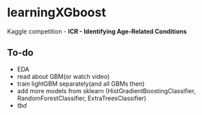 # learningXGboost
Kaggle competition - **ICR - Identifying Age-Related Conditions**

## To-do
* EDA
* read about GBM(or watch video)
* train lightGBM separately(and all GBMs then)
* add more models from sklearn (HistGradientBoostingClassifier, RandomForestClassifier, ExtraTreesClassifier)
* *tbd*
